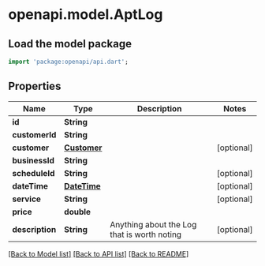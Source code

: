 # openapi.model.AptLog

## Load the model package
```dart
import 'package:openapi/api.dart';
```

## Properties
Name | Type | Description | Notes
------------ | ------------- | ------------- | -------------
**id** | **String** |  | 
**customerId** | **String** |  | 
**customer** | [**Customer**](Customer.md) |  | [optional] 
**businessId** | **String** |  | 
**scheduleId** | **String** |  | [optional] 
**dateTime** | [**DateTime**](DateTime.md) |  | [optional] 
**service** | **String** |  | [optional] 
**price** | **double** |  | 
**description** | **String** | Anything about the Log that is worth noting | [optional] 

[[Back to Model list]](../README.md#documentation-for-models) [[Back to API list]](../README.md#documentation-for-api-endpoints) [[Back to README]](../README.md)


